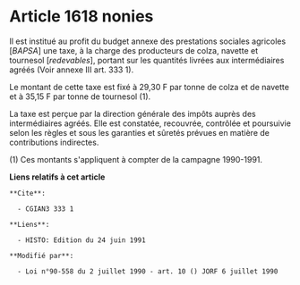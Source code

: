 # Article 1618 nonies

Il est institué au profit du budget annexe des prestations sociales agricoles [*BAPSA*] une taxe, à la charge des producteurs
de colza, navette et tournesol [*redevables*], portant sur les quantités livrées aux intermédiaires agréés (Voir annexe III
art. 333 1).

Le montant de cette taxe est fixé à 29,30 F par tonne de colza et de navette et à 35,15 F par tonne de tournesol (1).

La taxe est perçue par la direction générale des impôts auprès des intermédiaires agréés. Elle est constatée, recouvrée,
contrôlée et poursuivie selon les règles et sous les garanties et sûretés prévues en matière de contributions indirectes.

(1) Ces montants s'appliquent à compter de la campagne 1990-1991.

**Liens relatifs à cet article**

	**Cite**:

	  - CGIAN3 333 1

	**Liens**:

	  - HISTO: Edition du 24 juin 1991

	**Modifié par**:

	  - Loi n°90-558 du 2 juillet 1990 - art. 10 () JORF 6 juillet 1990
